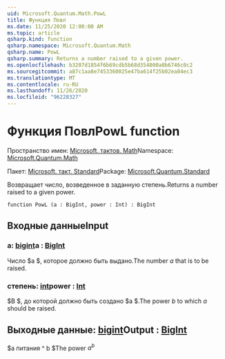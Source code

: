 ```yaml
---
uid: Microsoft.Quantum.Math.PowL
title: Функция Повл
ms.date: 11/25/2020 12:00:00 AM
ms.topic: article
qsharp.kind: function
qsharp.namespace: Microsoft.Quantum.Math
qsharp.name: PowL
qsharp.summary: Returns a number raised to a given power.
ms.openlocfilehash: b3207d1854f6b69cdb5b68d354000a0b6746c0c2
ms.sourcegitcommit: a87c1aa8e7453360025e47ba614f25b02ea84ec3
ms.translationtype: MT
ms.contentlocale: ru-RU
ms.lasthandoff: 11/26/2020
ms.locfileid: "96228327"
---
```

# <a name="powl-function"></a><span data-ttu-id="5ed9e-102">Функция Повл</span><span class="sxs-lookup"><span data-stu-id="5ed9e-102">PowL function</span></span>

<span data-ttu-id="5ed9e-103">Пространство имен: [Microsoft. тактов. Math](xref:Microsoft.Quantum.Math)</span><span class="sxs-lookup"><span data-stu-id="5ed9e-103">Namespace: [Microsoft.Quantum.Math](xref:Microsoft.Quantum.Math)</span></span>

<span data-ttu-id="5ed9e-104">Пакет: [Microsoft. такт. Standard](https://nuget.org/packages/Microsoft.Quantum.Standard)</span><span class="sxs-lookup"><span data-stu-id="5ed9e-104">Package: [Microsoft.Quantum.Standard](https://nuget.org/packages/Microsoft.Quantum.Standard)</span></span>


<span data-ttu-id="5ed9e-105">Возвращает число, возведенное в заданную степень.</span><span class="sxs-lookup"><span data-stu-id="5ed9e-105">Returns a number raised to a given power.</span></span>

```qsharp
function PowL (a : BigInt, power : Int) : BigInt
```


## <a name="input"></a><span data-ttu-id="5ed9e-106">Входные данные</span><span class="sxs-lookup"><span data-stu-id="5ed9e-106">Input</span></span>

### <a name="a--bigint"></a><span data-ttu-id="5ed9e-107">a: [bigint](xref:microsoft.quantum.lang-ref.bigint)</span><span class="sxs-lookup"><span data-stu-id="5ed9e-107">a : [BigInt](xref:microsoft.quantum.lang-ref.bigint)</span></span>

<span data-ttu-id="5ed9e-108">Число $a $, которое должно быть выдано.</span><span class="sxs-lookup"><span data-stu-id="5ed9e-108">The number $a$ that is to be raised.</span></span>


### <a name="power--int"></a><span data-ttu-id="5ed9e-109">степень: [int](xref:microsoft.quantum.lang-ref.int)</span><span class="sxs-lookup"><span data-stu-id="5ed9e-109">power : [Int](xref:microsoft.quantum.lang-ref.int)</span></span>

<span data-ttu-id="5ed9e-110">$B $, до которой должно быть создано $a $.</span><span class="sxs-lookup"><span data-stu-id="5ed9e-110">The power $b$ to which $a$ should be raised.</span></span>



## <a name="output--bigint"></a><span data-ttu-id="5ed9e-111">Выходные данные: [bigint](xref:microsoft.quantum.lang-ref.bigint)</span><span class="sxs-lookup"><span data-stu-id="5ed9e-111">Output : [BigInt](xref:microsoft.quantum.lang-ref.bigint)</span></span>

<span data-ttu-id="5ed9e-112">$a питания ^ b $</span><span class="sxs-lookup"><span data-stu-id="5ed9e-112">The power $a^b$</span></span>